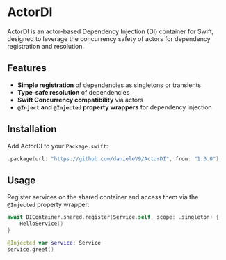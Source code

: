 # ActorDI

ActorDI is an actor-based Dependency Injection (DI) container for Swift, designed to leverage the concurrency safety of actors for dependency registration and resolution.

## Features
- **Simple registration** of dependencies as singletons or transients
- **Type-safe resolution** of dependencies
- **Swift Concurrency compatibility** via actors
- **`@Inject` and `@Injected` property wrappers** for dependency injection

## Installation

Add ActorDI to your `Package.swift`:

```swift
.package(url: "https://github.com/danieleV9/ActorDI", from: "1.0.0")
```

## Usage

Register services on the shared container and access them via the `@Injected` property wrapper:

```swift
await DIContainer.shared.register(Service.self, scope: .singleton) {
    HelloService()
}

@Injected var service: Service
service.greet()
```
